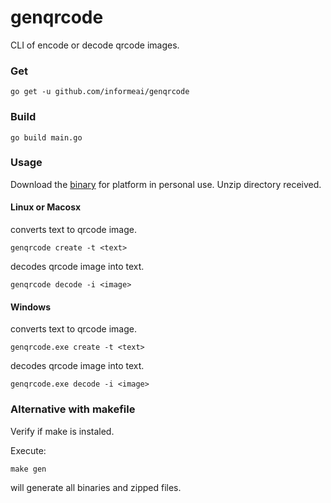 # genqrcode
CLI of encode or decode qrcode images.
### Get
```
go get -u github.com/informeai/genqrcode
```
### Build
```
go build main.go
```
### Usage
Download the [binary](https://github.com/informeai/genqrcode/releases/tag/v0.1.1) for platform in personal use.
Unzip directory received.
#### Linux or Macosx
converts text to qrcode image.
```
genqrcode create -t <text>
```
decodes qrcode image into text.
```
genqrcode decode -i <image>
```
#### Windows
converts text to qrcode image.
```
genqrcode.exe create -t <text>
```
decodes qrcode image into text.
```
genqrcode.exe decode -i <image>
```
### Alternative with makefile
Verify if make is instaled.

Execute:
```
make gen
```
will generate all binaries and zipped files.